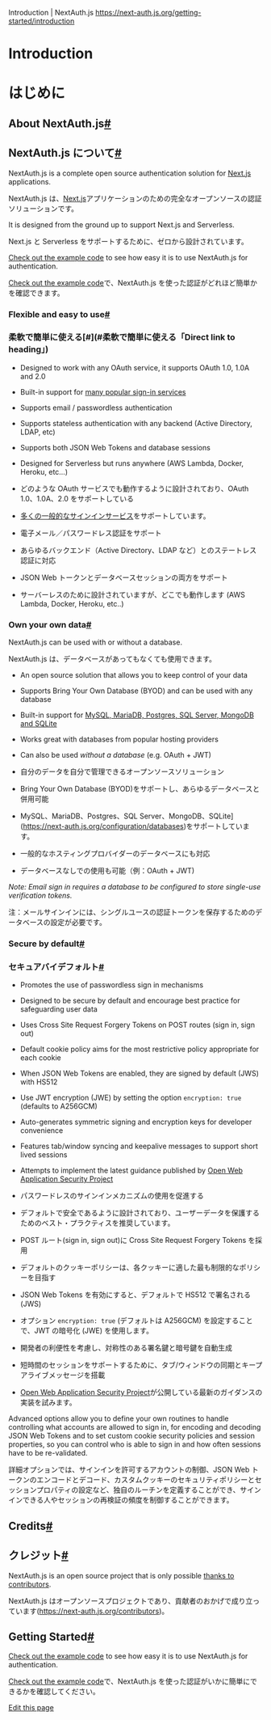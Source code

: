Introduction | NextAuth.js
https://next-auth.js.org/getting-started/introduction

# Introduction

# はじめに

## About NextAuth.js[#](#about-nextauthjs "Direct link to heading")

## NextAuth.js について[#](#about-nextauthjs "Direct link to heading")

NextAuth.js is a complete open source authentication solution for [Next.js](http://nextjs.org/) applications.

NextAuth.js は、[Next.js](http://nextjs.org/)アプリケーションのための完全なオープンソースの認証ソリューションです。

It is designed from the ground up to support Next.js and Serverless.

Next.js と Serverless をサポートするために、ゼロから設計されています。

[Check out the example code](https://next-auth.js.org/getting-started/example) to see how easy it is to use NextAuth.js for authentication.

[Check out the example code](https://next-auth.js.org/getting-started/example)で、NextAuth.js を使った認証がどれほど簡単かを確認できます。

### Flexible and easy to use[#](#flexible-and-easy-to-use "Direct link to heading")

### 柔軟で簡単に使える[#](#柔軟で簡単に使える「Direct link to heading」)

- Designed to work with any OAuth service, it supports OAuth 1.0, 1.0A and 2.0
- Built-in support for [many popular sign-in services](https://next-auth.js.org/configuration/providers)
- Supports email / passwordless authentication
- Supports stateless authentication with any backend (Active Directory, LDAP, etc)
- Supports both JSON Web Tokens and database sessions
- Designed for Serverless but runs anywhere (AWS Lambda, Docker, Heroku, etc…)

- どのような OAuth サービスでも動作するように設計されており、OAuth 1.0、1.0A、2.0 をサポートしている
- [多くの一般的なサインインサービス](https://next-auth.js.org/configuration/providers)をサポートしています。
- 電子メール／パスワードレス認証をサポート
- あらゆるバックエンド（Active Directory、LDAP など）とのステートレス認証に対応
- JSON Web トークンとデータベースセッションの両方をサポート
- サーバーレスのために設計されていますが、どこでも動作します (AWS Lambda, Docker, Heroku, etc..)

### Own your own data[#](#own-your-own-data "Direct link to heading")

NextAuth.js can be used with or without a database.

NextAuth.js は、データベースがあってもなくても使用できます。

- An open source solution that allows you to keep control of your data
- Supports Bring Your Own Database (BYOD) and can be used with any database
- Built-in support for [MySQL, MariaDB, Postgres, SQL Server, MongoDB and SQLite](https://next-auth.js.org/configuration/databases)
- Works great with databases from popular hosting providers
- Can also be used _without a database_ (e.g. OAuth + JWT)

- 自分のデータを自分で管理できるオープンソースソリューション
- Bring Your Own Database (BYOD)をサポートし、あらゆるデータベースと併用可能
- MySQL、MariaDB、Postgres、SQL Server、MongoDB、SQLite](https://next-auth.js.org/configuration/databases)をサポートしています。
- 一般的なホスティングプロバイダーのデータベースにも対応
- データベースなしでの使用も可能（例：OAuth + JWT)

_Note: Email sign in requires a database to be configured to store single-use verification tokens._

注：メールサインインには、シングルユースの認証トークンを保存するためのデータベースの設定が必要です。

### Secure by default[#](#secure-by-default "Direct link to heading")

### セキュアバイデフォルト[#](#secure-by-default "Direct link to heading")

- Promotes the use of passwordless sign in mechanisms
- Designed to be secure by default and encourage best practice for safeguarding user data
- Uses Cross Site Request Forgery Tokens on POST routes (sign in, sign out)
- Default cookie policy aims for the most restrictive policy appropriate for each cookie
- When JSON Web Tokens are enabled, they are signed by default (JWS) with HS512
- Use JWT encryption (JWE) by setting the option `encryption: true` (defaults to A256GCM)
- Auto-generates symmetric signing and encryption keys for developer convenience
- Features tab/window syncing and keepalive messages to support short lived sessions
- Attempts to implement the latest guidance published by [Open Web Application Security Project](https://owasp.org/)

- パスワードレスのサインインメカニズムの使用を促進する
- デフォルトで安全であるように設計されており、ユーザーデータを保護するためのベスト・プラクティスを推奨しています。
- POST ルート(sign in, sign out)に Cross Site Request Forgery Tokens を採用
- デフォルトのクッキーポリシーは、各クッキーに適した最も制限的なポリシーを目指す
- JSON Web Tokens を有効にすると、デフォルトで HS512 で署名される (JWS)
- オプション `encryption: true` (デフォルトは A256GCM) を設定することで、JWT の暗号化 (JWE) を使用します。
- 開発者の利便性を考慮し、対称性のある署名鍵と暗号鍵を自動生成
- 短時間のセッションをサポートするために、タブ/ウィンドウの同期とキープアライブメッセージを搭載
- [Open Web Application Security Project](https://owasp.org/)が公開している最新のガイダンスの実装を試みます。

Advanced options allow you to define your own routines to handle controlling what accounts are allowed to sign in, for encoding and decoding JSON Web Tokens and to set custom cookie security policies and session properties, so you can control who is able to sign in and how often sessions have to be re-validated.

詳細オプションでは、サインインを許可するアカウントの制御、JSON Web トークンのエンコードとデコード、カスタムクッキーのセキュリティポリシーとセッションプロパティの設定など、独自のルーチンを定義することができ、サインインできる人やセッションの再検証の頻度を制御することができます。

## Credits[#](#credits "Direct link to heading")

## クレジット[#](#credits "Direct link to heading")

NextAuth.js is an open source project that is only possible [thanks to contributors](https://next-auth.js.org/contributors).

NextAuth.js はオープンソースプロジェクトであり、貢献者のおかげで成り立っています(https://next-auth.js.org/contributors)。

## Getting Started[#](#getting-started "Direct link to heading")

[Check out the example code](https://next-auth.js.org/getting-started/example) to see how easy it is to use NextAuth.js for authentication.

[Check out the example code](https://next-auth.js.org/getting-started/example)で、NextAuth.js を使った認証がいかに簡単にできるかを確認してください。

[Edit this page](https://github.com/nextauthjs/next-auth/edit/main/www/docs/getting-started/introduction.md)
